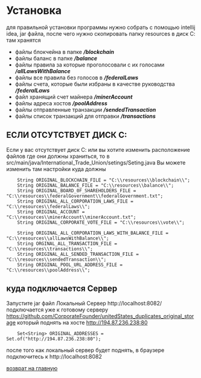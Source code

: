 # Установка
для правильной установки программы нужно собрать с помощью intellij idea, jar файла,
после чего нужно скопировать папку resources в диск С:
там хранятся
- файлы блокчейна в папке ***/blockchain***
- файлы баланс в папке ***/balance***
- файлы правила за которые проголосовали с их голосами ***/allLawsWithBalance***
- файлы все правила без голосов в ***/federalLaws***
- файлы счета, которые были избраны в качестве руководства ***/federalLaws***
- файл хранящий счет майнера ***/minerAccount***
- файлы адреса хостов ***/poolAddress***
- файлы отправленные транзакции ***/sendedTransaction***
- файлы список транзакций для отправки ***/transactions***

## ЕСЛИ ОТСУТСТВУЕТ ДИСК С:
Если у вас отсутствует диск С: или вы хотите изменить расположение файлов где они должны
храниться, то в src/main/java/International_Trade_Union/setings/Seting.java
Вы можете изменить там настройки куда должны

````
    String ORIGINAL_BLOCKCHAIN_FILE = "C:\\resources\\blockchain\\";
    String ORIGINAL_BALANCE_FILE = "C:\\resources\\balance\\";
    String ORIGINAL_BOARD_0F_SHAREHOLDERS_FILE = "C:\\resources\\federalGovernment\\federalGovernment.txt";
    String ORIGINAL_ALL_CORPORATION_LAWS_FILE = "C:\\resources\\federalLaws\\";
    String ORIGINAL_ACCOUNT = "C:\\resources\\minerAccount\\minerAccount.txt";
    String ORIGINAL_CORPORATE_VOTE_FILE = "C:\\resources\\vote\\";

    String ORIGINAL_ALL_CORPORATION_LAWS_WITH_BALANCE_FILE = "C:\\resources\\allLawsWithBalance\\";
    String ORGINAL_ALL_TRANSACTION_FILE = "C:\\resources\\transactions\\";
    String ORIGINAL_ALL_SENDED_TRANSACTION_FILE = "C:\\resources\\sendedTransaction\\";
    String ORIGINAL_POOL_URL_ADDRESS_FILE = "C:\\resources\\poolAddress\\";
````

## куда подключается Сервер
Запустите jar файл
Локальный Сервер http://localhost:8082/ подключается уже к готовому серверу
https://github.com/CorporateFounder/unitedStates_duplicates_original_storage
который поднять на хосте http://194.87.236.238:80

````
    Set<String> ORIGINAL_ADDRESSES = Set.of("http://194.87.236.238:80");
````

после того как локальный сервер будет поднять, в браузере 
подключитесь к http://localhost:8082 


[возврат на главную](../readme.md)


